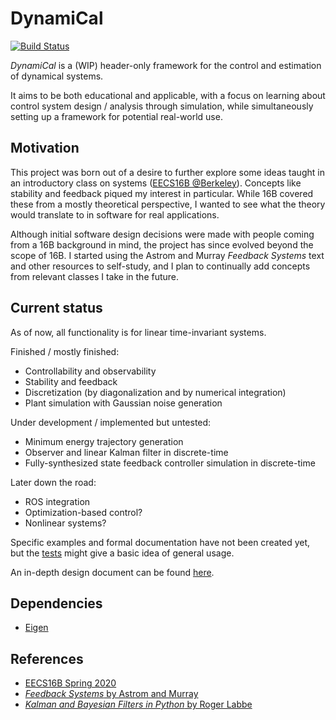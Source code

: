 # DynamiCal

[![Build Status](https://travis-ci.com/tedklin/dynamical.svg?token=EQ1yVHxTi52hGw7TPsW5&branch=master)](https://travis-ci.com/tedklin/dynamical)

*DynamiCal* is a (WIP) header-only framework for the control and estimation of dynamical systems. 

It aims to be both educational and applicable, with a focus on learning about control system design / analysis through simulation, while simultaneously setting up a framework for potential real-world use.


## Motivation

This project was born out of a desire to further explore some ideas taught in an introductory class on systems ([EECS16B @Berkeley](https://inst.eecs.berkeley.edu/~ee16b/sp20/)). Concepts like stability and feedback piqued my interest in particular. While 16B covered these from a mostly theoretical perspective, I wanted to see what the theory would translate to in software for real applications.

Although initial software design decisions were made with people coming from a 16B background in mind, the project has since evolved beyond the scope of 16B. I started using the Astrom and Murray *Feedback Systems* text and other resources to self-study, and I plan to continually add concepts from relevant classes I take in the future.


## Current status

As of now, all functionality is for linear time-invariant systems.

Finished / mostly finished:
- Controllability and observability
- Stability and feedback
- Discretization (by diagonalization and by numerical integration)
- Plant simulation with Gaussian noise generation

Under development / implemented but untested:
- Minimum energy trajectory generation
- Observer and linear Kalman filter in discrete-time
- Fully-synthesized state feedback controller simulation in discrete-time

Later down the road:
- ROS integration
- Optimization-based control?
- Nonlinear systems?

Specific examples and formal documentation have not been created yet, but the [tests](https://github.com/tedklin/dynamical/tree/master/tests) might give a basic idea of general usage.

An in-depth design document can be found [here](https://github.com/tedklin/dynamical/blob/master/docs/design.md).


## Dependencies

- [Eigen](http://eigen.tuxfamily.org/index.php?title=Main_Page)


## References

- [EECS16B Spring 2020](https://inst.eecs.berkeley.edu/~ee16b/sp20/)
- [*Feedback Systems* by Astrom and Murray](http://www.cds.caltech.edu/~murray/amwiki/index.php?title=Main_Page)
- [*Kalman and Bayesian Filters in Python* by Roger Labbe](https://github.com/rlabbe/Kalman-and-Bayesian-Filters-in-Python)

